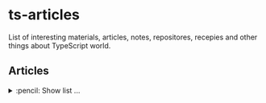 # ts-articles
List of interesting materials, articles, notes, repositores, recepies and other things about TypeScript world.

## Articles
<details>
  <summary>:pencil: Show list ... </summary>
  
  * [Простые TypeScript-хитрости, которые позволят масштабировать ваши приложения бесконечно](https://habr.com/en/company/tinkoff/blog/521262/) **[RU]**.
</details>
